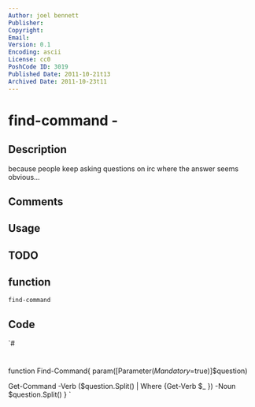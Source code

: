 ```yaml
---
Author: joel bennett
Publisher: 
Copyright: 
Email: 
Version: 0.1
Encoding: ascii
License: cc0
PoshCode ID: 3019
Published Date: 2011-10-21t13
Archived Date: 2011-10-23t11
---
```


# find-command - 

## Description

because people keep asking questions on irc where the answer seems obvious…

## Comments



## Usage



## TODO



## function

`find-command`

## Code

`#
 #
 function Find-Command{
 param([Parameter($Mandatory=$true)]$question)
 
 Get-Command -Verb ($question.Split() | Where {Get-Verb $_ }) -Noun $question.Split()
 }
`

